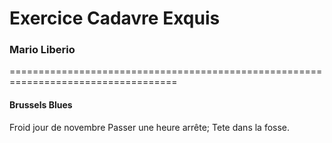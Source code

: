 # Exercice Cadavre Exquis 
### Mario Liberio

===================================================================================

#### Brussels Blues

Froid jour de novembre
Passer une heure arrête; 
Tete dans la fosse.
